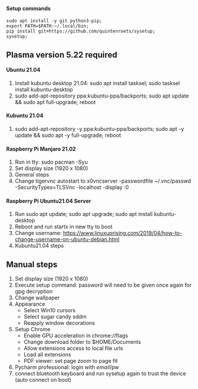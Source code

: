 #### Setup commands
```shell
sudo apt install -y git python3-pip;
export PATH=$PATH:~/.local/bin;
pip install git+https://github.com/quintenroets/sysetup;
sysetup;
```

## Plasma version 5.22 required

#### Ubuntu 21.04
1) Install kubuntu desktop 21.04: sudo apt install tasksel; sudo tasksel install kubuntu-desktop
2) sudo add-apt-repository ppa:kubuntu-ppa/backports; sudo apt update && sudo apt full-upgrade; reboot

#### Kubuntu 21.04
1) sudo add-apt-repository -y ppa:kubuntu-ppa/backports; sudo apt -y update && sudo apt -y full-upgrade; reboot

#### Raspberry Pi Manjaro 21.02
1) Run in tty: sudo pacman -Syu
2) Set display size (1920 x 1080)
3) General steps
4) Change tigervnc autostart to x0vncserver -passwordfile ~/.vnc/passwd -SecurityTypes=TLSVnc -localhost -display :0

#### Raspberry Pi Ubuntu21.04 Server
1) Run sudo apt update; sudo apt upgrade; sudo apt install kubuntu-desktop
2) Reboot and run startx in new tty to boot
3) Change username: https://www.linuxuprising.com/2019/04/how-to-change-username-on-ubuntu-debian.html
4) Kubuntu21.04 steps

## Manual steps
1) Set display size (1920 x 1080)
2) Execute setup command: password will need to be given once again for gpg decryption
3) Change wallpaper
4) Appearance
      * Select Win10 cursors
      * Select sugar candy sddm
      * Reapply window decorations
5) Setup Chrome
      * Enable GPU acceleration in chrome://flags
      * Change download folder to $HOME/Documents
      * Allow extensions access to local file urls
      * Load all extensions
      * PDF viewer: set page zoom to page fit
6) Pycharm professional: login with $email/$pw
7) connect bluetooth keyboard and run sysetup again to trust the device (auto connect on boot)
